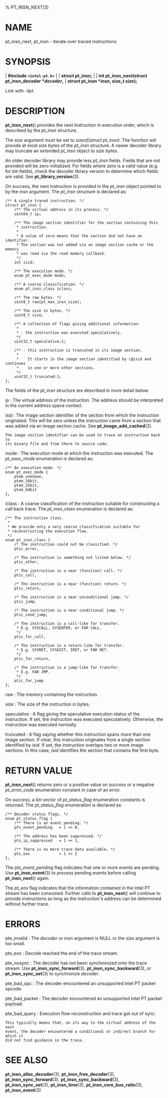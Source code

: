 % PT_INSN_NEXT(3)

<!---
 ! Copyright (c) 2015-2022, Intel Corporation
 !
 ! Redistribution and use in source and binary forms, with or without
 ! modification, are permitted provided that the following conditions are met:
 !
 !  * Redistributions of source code must retain the above copyright notice,
 !    this list of conditions and the following disclaimer.
 !  * Redistributions in binary form must reproduce the above copyright notice,
 !    this list of conditions and the following disclaimer in the documentation
 !    and/or other materials provided with the distribution.
 !  * Neither the name of Intel Corporation nor the names of its contributors
 !    may be used to endorse or promote products derived from this software
 !    without specific prior written permission.
 !
 ! THIS SOFTWARE IS PROVIDED BY THE COPYRIGHT HOLDERS AND CONTRIBUTORS "AS IS"
 ! AND ANY EXPRESS OR IMPLIED WARRANTIES, INCLUDING, BUT NOT LIMITED TO, THE
 ! IMPLIED WARRANTIES OF MERCHANTABILITY AND FITNESS FOR A PARTICULAR PURPOSE
 ! ARE DISCLAIMED. IN NO NEXT SHALL THE COPYRIGHT OWNER OR CONTRIBUTORS BE
 ! LIABLE FOR ANY DIRECT, INDIRECT, INCIDENTAL, SPECIAL, EXEMPLARY, OR
 ! CONSEQUENTIAL DAMAGES (INCLUDING, BUT NOT LIMITED TO, PROCUREMENT OF
 ! SUBSTITUTE GOODS OR SERVICES; LOSS OF USE, DATA, OR PROFITS; OR BUSINESS
 ! INTERRUPTION) HOWEVER CAUSED AND ON ANY THEORY OF LIABILITY, WHETHER IN
 ! CONTRACT, STRICT LIABILITY, OR TORT (INCLUDING NEGLIGENCE OR OTHERWISE)
 ! ARISING IN ANY WAY OUT OF THE USE OF THIS SOFTWARE, EVEN IF ADVISED OF THE
 ! POSSIBILITY OF SUCH DAMAGE.
 !-->

# NAME

pt_insn_next, pt_insn - iterate over traced instructions


# SYNOPSIS

| **\#include `<intel-pt.h>`**
|
| **struct pt_insn;**
|
| **int pt_insn_next(struct pt_insn_decoder \**decoder*,**
|                  **struct pt_insn \**insn*, size_t *size*);**

Link with *-lipt*.


# DESCRIPTION

**pt_insn_next**() provides the next instruction in execution order, which is
described by the *pt_insn* structure.

The *size* argument must be set to *sizeof(struct pt_insn)*.  The function will
provide at most *size* bytes of the *pt_insn* structure.  A newer decoder
library may truncate an extended *pt_insn* object to *size* bytes.

An older decoder library may provide less *pt_insn* fields.  Fields that are not
provided will be zero-initialized.  For fields where zero is a valid value
(e.g. for bit-fields), check the decoder library version to determine which
fields are valid.  See **pt_library_version**(3).

On success, the next instruction is provided in the *pt_insn* object pointed to
by the *insn* argument.  The *pt_insn* structure is declared as:

~~~{.c}
/** A single traced instruction. */
struct pt_insn {
	/** The virtual address in its process. */
	uint64_t ip;

	/** The image section identifier for the section containing this
	 * instruction.
	 *
	 * A value of zero means that the section did not have an identifier.
	 * The section was not added via an image section cache or the memory
	 * was read via the read memory callback.
	 */
	int isid;

	/** The execution mode. */
	enum pt_exec_mode mode;

	/** A coarse classification. */
	enum pt_insn_class iclass;

	/** The raw bytes. */
	uint8_t raw[pt_max_insn_size];

	/** The size in bytes. */
	uint8_t size;

	/** A collection of flags giving additional information:
	 *
	 * - the instruction was executed speculatively.
	 */
	uint32_t speculative:1;

	/** - this instruction is truncated in its image section.
	 *
	 *    It starts in the image section identified by \@isid and continues
	 *    in one or more other sections.
	 */
	uint32_t truncated:1;
};
~~~

The fields of the *pt_insn* structure are described in more detail below:

ip
:   The virtual address of the instruction.  The address should be interpreted
    in the current address space context.

isid
:   The image section identifier of the section from which the instruction
    originated.  This will be zero unless the instruction came from a section
    that was added via an image section cache.  See **pt_image_add_cached**(3).

    The image section identifier can be used to trace an instruction back to
    its binary file and from there to source code.

mode
:   The execution mode at which the instruction was executed.  The
    *pt_exec_mode* enumeration is declared as:

~~~{.c}
/** An execution mode. */
enum pt_exec_mode {
	ptem_unknown,
	ptem_16bit,
	ptem_32bit,
	ptem_64bit
};
~~~

iclass
:   A coarse classification of the instruction suitable for constructing a call
    back trace.  The *pt_insn_class* enumeration is declared as:

~~~{.c}
/** The instruction class.
 *
 * We provide only a very coarse classification suitable for
 * reconstructing the execution flow.
 */
enum pt_insn_class {
	/* The instruction could not be classified. */
	ptic_error,

	/* The instruction is something not listed below. */
	ptic_other,

	/* The instruction is a near (function) call. */
	ptic_call,

	/* The instruction is a near (function) return. */
	ptic_return,

	/* The instruction is a near unconditional jump. */
	ptic_jump,

	/* The instruction is a near conditional jump. */
	ptic_cond_jump,

	/* The instruction is a call-like far transfer.
	 * E.g. SYSCALL, SYSENTER, or FAR CALL.
	 */
	ptic_far_call,

	/* The instruction is a return-like far transfer.
	 * E.g. SYSRET, SYSEXIT, IRET, or FAR RET.
	 */
	ptic_far_return,

	/* The instruction is a jump-like far transfer.
	 * E.g. FAR JMP.
	 */
	ptic_far_jump
};
~~~

raw
:   The memory containing the instruction.

size
:   The size of the instruction in bytes.

speculative
:   A flag giving the speculative execution status of the instruction.  If set,
    the instruction was executed speculatively.  Otherwise, the instruction was
    executed normally.

truncated
:   A flag saying whether this instruction spans more than one image section.
    If clear, this instruction originates from a single section identified by
    *isid*.  If set, the instruction overlaps two or more image sections.  In
    this case, *isid* identifies the section that contains the first byte.


# RETURN VALUE

**pt_insn_next**() returns zero or a positive value on success or a negative
*pt_error_code* enumeration constant in case of an error.

On success, a bit-vector of *pt_status_flag* enumeration constants is returned.
The *pt_status_flag* enumeration is declared as:

~~~{.c}
/** Decoder status flags. */
enum pt_status_flag {
	/** There is an event pending. */
	pts_event_pending	= 1 << 0,

	/** The address has been suppressed. */
	pts_ip_suppressed	= 1 << 1,

	/** There is no more trace data available. */
	pts_eos				= 1 << 2
};
~~~

The *pts_event_pending* flag indicates that one or more events are pending.  Use
**pt_insn_event**(3) to process pending events before calling **pt_insn_next**()
again.

The *pt_eos* flag indicates that the information contained in the Intel PT
stream has been consumed.  Further calls to **pt_insn_next**() will continue to
provide instructions as long as the instruction's address can be determined
without further trace.


# ERRORS

pte_invalid
:   The *decoder* or *insn* argument is NULL or the *size* argument is too
    small.

pte_eos
:   Decode reached the end of the trace stream.

pte_nosync
:   The decoder has not been synchronized onto the trace stream.  Use
    **pt_insn_sync_forward**(3), **pt_insn_sync_backward**(3), or
    **pt_insn_sync_set**(3) to synchronize *decoder*.

pte_bad_opc
:   The decoder encountered an unsupported Intel PT packet opcode.

pte_bad_packet
:   The decoder encountered an unsupported Intel PT packet payload.

pte_bad_query
:   Execution flow reconstruction and trace got out of sync.

    This typically means that, on its way to the virtual address of the next
    event, the decoder encountered a conditional or indirect branch for which it
    did not find guidance in the trace.


# SEE ALSO

**pt_insn_alloc_decoder**(3), **pt_insn_free_decoder**(3),
**pt_insn_sync_forward**(3), **pt_insn_sync_backward**(3),
**pt_insn_sync_set**(3), **pt_insn_time**(3), **pt_insn_core_bus_ratio**(3),
**pt_insn_event**(3)
